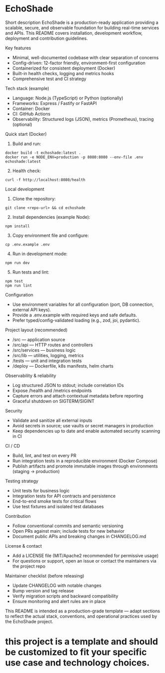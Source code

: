 # EchoShade

Short description
EchoShade is a production-ready application providing a scalable, secure, and observable foundation for building real-time services and APIs. This README covers installation, development workflow, deployment and contribution guidelines.

Key features

- Minimal, well-documented codebase with clear separation of concerns
- Config-driven: 12-factor friendly, environment-first configuration
- Containerized for consistent deployment (Docker)
- Built-in health checks, logging and metrics hooks
- Comprehensive test and CI strategy

Tech stack (example)

- Language: Node.js (TypeScript) or Python (optionally)
- Frameworks: Express / Fastify or FastAPI
- Container: Docker
- CI: GitHub Actions
- Observability: Structured logs (JSON), metrics (Prometheus), tracing (optional)

Quick start (Docker)

1. Build and run:

```
docker build -t echoshade:latest .
docker run -e NODE_ENV=production -p 8080:8080 --env-file .env echoshade:latest
```

2. Health check:

```
curl -f http://localhost:8080/health
```

Local development

1. Clone the repository:

```
git clone <repo-url> && cd echoshade
```

2. Install dependencies (example Node):

```
npm install
```

3. Copy environment file and configure:

```
cp .env.example .env
```

4. Run in development mode:

```
npm run dev
```

5. Run tests and lint:

```
npm test
npm run lint
```

Configuration

- Use environment variables for all configuration (port, DB connection, external API keys).
- Provide a .env.example with required keys and safe defaults.
- Prefer typed/config-validated loading (e.g., zod, joi, pydantic).

Project layout (recommended)

- /src — application source
- /src/api — HTTP routes and controllers
- /src/services — business logic
- /src/lib — utilities, logging, metrics
- /tests — unit and integration tests
- /deploy — Dockerfile, k8s manifests, helm charts

Observability & reliability

- Log structured JSON to stdout; include correlation IDs
- Expose /health and /metrics endpoints
- Capture errors and attach contextual metadata before reporting
- Graceful shutdown on SIGTERM/SIGINT

Security

- Validate and sanitize all external inputs
- Avoid secrets in source; use vaults or secret managers in production
- Keep dependencies up to date and enable automated security scanning in CI

CI / CD

- Build, lint, and test on every PR
- Run integration tests in a reproducible environment (Docker Compose)
- Publish artifacts and promote immutable images through environments (staging → production)

Testing strategy

- Unit tests for business logic
- Integration tests for API contracts and persistence
- End-to-end smoke tests for critical flows
- Use test fixtures and isolated test databases

Contribution

- Follow conventional commits and semantic versioning
- Open PRs against main; include tests for new behavior
- Document public APIs and breaking changes in CHANGELOG.md

License & contact

- Add a LICENSE file (MIT/Apache2 recommended for permissive usage)
- For questions or support, open an issue or contact the maintainers via the project repo

Maintainer checklist (before releasing)

- Update CHANGELOG with notable changes
- Bump version and tag release
- Verify migration scripts and backward compatibility
- Ensure monitoring and alert rules are in place

This README is intended as a production-grade template — adapt sections to reflect the actual stack, conventions, and operational practices used by the EchoShade project.
# this project is a template and should be customized to fit your specific use case and technology choices.
